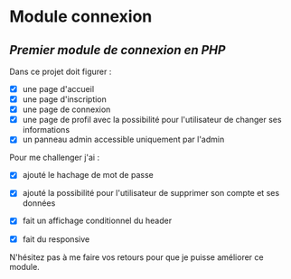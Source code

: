 # Module connexion
*Premier module de connexion en PHP*
----

Dans ce projet doit figurer : 

- [x] une page d'accueil
- [x] une page d'inscription
- [x] une page de connexion
- [x] une page de profil avec la possibilité pour l'utilisateur de changer ses informations
- [x] un panneau admin accessible uniquement par l'admin

Pour me challenger j'ai : 

- [x] ajouté le hachage de mot de passe
- [x] ajouté la possibilité pour l'utilisateur de supprimer son compte et ses données
- [x] fait un affichage conditionnel du header
- [x] fait du responsive


N'hésitez pas à me faire vos retours pour que je puisse améliorer ce module. 



